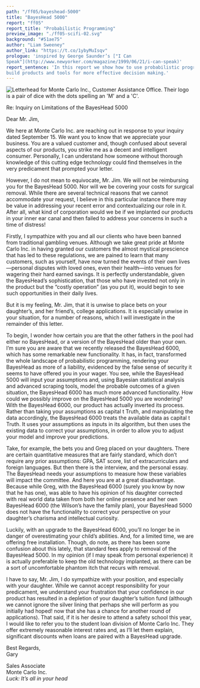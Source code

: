 ```yaml
---
path: "/ff05/bayeshead-5000"
title: "BayesHead 5000"
report: "ff05"
report_title: "Probabilistic Programming"
preview_image: "./ff05-scifi-02.svg"
background: "#51ae75"
author: "Liam Sweeney"
author_link: "https://t.co/1ybyMuIsqv"
prologue: 'inspired by George Saunder’s ["I Can
Speak"](http://www.newyorker.com/magazine/1999/06/21/i-can-speak)'
report_sentence: 'In this report we show how to use probabilistic programming to
build products and tools for more effective decision making.'
---
```


![Letterhead for Monte Carlo Inc., Customer Assistance Office. Their logo is a
pair of dice with the dots spelling an 'M' and a 'C'.](./ff05-scifi-01.svg)

Re: Inquiry on Limitations of the BayesHead 5000

Dear Mr. Jim,

We here at Monte Carlo Inc. are reaching out in response to your inquiry
dated September 15. We want you to know that we appreciate your
business. You are a valued customer and, though confused about several
aspects of our products, you strike me as a decent and intelligent
consumer. Personally, I can understand how someone without thorough
knowledge of this cutting edge technology could find themselves in the
very predicament that prompted your letter.

However, I do not mean to equivocate, Mr. Jim. We will not be
reimbursing you for the BayesHead 5000. Nor will we be covering your
costs for surgical removal. While there are several technical reasons
that we cannot accommodate your request, I believe in this particular
instance there may be value in addressing your recent error and
contextualizing our role in it. After all, what kind of corporation
would we be if we implanted our products in your inner ear canal and
then failed to address your concerns in such a time of distress\!

Firstly, I sympathize with you and all our clients who have been banned
from traditional gambling venues. Although we take great pride at Monte
Carlo Inc. in having granted our customers the almost mystical
prescience that has led to these regulations, we are pained to learn
that many customers, such as yourself, have now turned the events of
their own lives —personal disputes with loved ones, even their
health—into venues for wagering their hard earned savings. It is
perfectly understandable, given the BayesHead’s sophistication, that
those who have invested not only in the product but the “costly
operation” (as you put it), would begin to see such opportunities in
their daily lives.

But it is my feeling, Mr. Jim, that it is unwise to place bets on your
daughter’s, and her friend’s, college applications. It is especially
unwise in your situation, for a number of reasons, which I will
investigate in the remainder of this letter.

To begin, I wonder how certain you are that the other fathers in the
pool had either no BayesHead, or a version of the BayesHead older than
your own. I’m sure you are aware that we recently released the BayesHead
6000, which has some remarkable new functionality. It has, in fact,
transformed the whole landscape of probabilistic programming, rendering
your BayesHead as more of a liability, evidenced by the false sense of
security it seems to have offered you in your wager. You see, while the
BayesHead 5000 will input your assumptions and, using Bayesian
statistical analysis and advanced scraping tools, model the probable
outcomes of a given situation, the BayesHead 6000 has much more advanced
functionality. How could we possibly improve on the BayesHead 5000 you
are wondering? With the BayesHead 6000, our product has actually
inverted its process. Rather than taking your assumptions as capital t
Truth, and manipulating the data accordingly, the BayesHead 6000 treats
the available data as capital t Truth. It uses your assumptions as
inputs in its algorithm, but then uses the existing data to correct your
assumptions, in order to allow you to adjust your model and improve your
predictions.

Take, for example, the bets you and Greg placed on your daughters. There
are certain quantitative measures that are fairly standard, which don’t
require any prior assumptions: GPA, SAT score, list of extracurriculars
and foreign languages. But then there is the interview, and the personal
essay. The BayesHead needs your assumptions to measure how these
variables will impact the committee. And here you are at a great
disadvantage. Because while Greg, with the BayesHead 6000 (surely you
know by now that he has one), was able to have his opinion of his
daughter corrected with real world data taken from both her online
presence and her own BayesHead 6000 (the Wilson’s have the family plan),
your BayesHead 5000 does not have the functionality to correct your
perspective on your daughter’s charisma and intellectual curiosity.

Luckily, with an upgrade to the BayesHead 6000, you’ll no longer be in
danger of overestimating your child’s abilities. And, for a limited
time, we are offering free installation. Though, do note, as there has
been some confusion about this lately, that standard fees apply to
removal of the BayesHead 5000. In my opinion (if I may speak from
personal experience) it is actually preferable to keep the old
technology implanted, as there can be a sort of uncomfortable phantom
itch that recurs with removal.

I have to say, Mr. Jim, I do sympathize with your position, and
especially with your daughter. While we cannot accept responsibility for
your predicament, we understand your frustration that your confidence in
our product has resulted in a depletion of your daughter’s tuition fund
(although we cannot ignore the silver lining that perhaps she will
perform as you initially had hoped\! now that she has a chance for
another round of applications). That said, if it is her desire to attend
a safety school this year, I would like to refer you to the student loan
division of Monte Carlo Inc. They offer extremely reasonable interest
rates and, as I’ll let them explain, significant discounts when loans
are paired with a BayesHead upgrade.

Best Regards,  
Gary

Sales Associate  
Monte Carlo Inc.  
*Luck: It’s all in your head*

